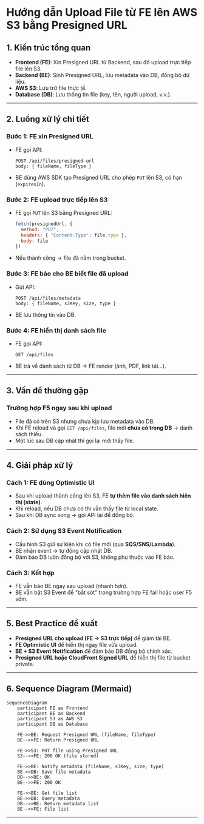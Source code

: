 # Hướng dẫn Upload File từ FE lên AWS S3 bằng Presigned URL

## 1. Kiến trúc tổng quan
- **Frontend (FE)**: Xin Presigned URL từ Backend, sau đó upload trực tiếp file lên S3.
- **Backend (BE)**: Sinh Presigned URL, lưu metadata vào DB, đồng bộ dữ liệu.
- **AWS S3**: Lưu trữ file thực tế.
- **Database (DB)**: Lưu thông tin file (key, tên, người upload, v.v.).

---

## 2. Luồng xử lý chi tiết

### Bước 1: FE xin Presigned URL
- FE gọi API:  
  ```
  POST /api/files/presigned-url
  body: { fileName, fileType }
  ```
- BE dùng AWS SDK tạo Presigned URL cho phép `PUT` lên S3, có hạn (`expiresIn`).

### Bước 2: FE upload trực tiếp lên S3
- FE gọi `PUT` lên S3 bằng Presigned URL:
  ```js
  fetch(presignedUrl, {
    method: "PUT",
    headers: { "Content-Type": file.type },
    body: file
  })
  ```
- Nếu thành công → file đã nằm trong bucket.

### Bước 3: FE báo cho BE biết file đã upload
- Gửi API:
  ```
  POST /api/files/metadata
  body: { fileName, s3Key, size, type }
  ```
- BE lưu thông tin vào DB.

### Bước 4: FE hiển thị danh sách file
- FE gọi API:
  ```
  GET /api/files
  ```
- BE trả về danh sách từ DB → FE render (ảnh, PDF, link tải...).

---

## 3. Vấn đề thường gặp

### Trường hợp F5 ngay sau khi upload
- File đã có trên S3 nhưng chưa kịp lưu metadata vào DB.
- Khi FE reload và gọi `GET /api/files`, file mới **chưa có trong DB** → danh sách thiếu.
- Một lúc sau DB cập nhật thì gọi lại mới thấy file.

---

## 4. Giải pháp xử lý

### Cách 1: FE dùng Optimistic UI
- Sau khi upload thành công lên S3, FE **tự thêm file vào danh sách hiển thị (state)**.
- Khi reload, nếu DB chưa có thì vẫn thấy file từ local state.
- Sau khi DB sync xong → gọi API lại để đồng bộ.

### Cách 2: Sử dụng S3 Event Notification
- Cấu hình S3 gửi sự kiện khi có file mới (qua **SQS/SNS/Lambda**).
- BE nhận event → tự động cập nhật DB.
- Đảm bảo DB luôn đồng bộ với S3, không phụ thuộc vào FE báo.

### Cách 3: Kết hợp
- FE vẫn báo BE ngay sau upload (nhanh hơn).
- BE vẫn bật S3 Event để “bắt sót” trong trường hợp FE fail hoặc user F5 sớm.

---

## 5. Best Practice đề xuất
- **Presigned URL cho upload (FE → S3 trực tiếp)** để giảm tải BE.  
- **FE Optimistic UI** để hiển thị ngay file vừa upload.  
- **BE + S3 Event Notification** để đảm bảo DB đồng bộ chính xác.  
- **Presigned URL hoặc CloudFront Signed URL** để hiển thị file từ bucket private.  

---

## 6. Sequence Diagram (Mermaid)

```mermaid
sequenceDiagram
    participant FE as Frontend
    participant BE as Backend
    participant S3 as AWS S3
    participant DB as Database

    FE->>BE: Request Presigned URL (fileName, fileType)
    BE-->>FE: Return Presigned URL

    FE->>S3: PUT file using Presigned URL
    S3-->>FE: 200 OK (file stored)

    FE->>BE: Notify metadata (fileName, s3Key, size, type)
    BE->>DB: Save file metadata
    DB-->>BE: OK
    BE-->>FE: 200 OK

    FE->>BE: Get file list
    BE->>DB: Query metadata
    DB-->>BE: Return metadata list
    BE-->>FE: File list
```

---
